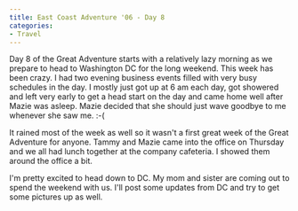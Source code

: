 ```yaml
---
title: East Coast Adventure '06 - Day 8
categories:
- Travel
---
```


Day 8 of the Great Adventure starts with a relatively lazy morning as we prepare to head to Washington DC for the long weekend. This week has been crazy. I had two evening business events filled with very busy schedules in the day. I mostly just got up at 6 am each day, got showered and left very early to get a head start on the day and came home well after Mazie was asleep. Mazie decided that she should just wave goodbye to me whenever she saw me. :-(

It rained most of the week as well so it wasn't a first great week of the Great Adventure for anyone. Tammy and Mazie came into the office on Thursday and we all had lunch together at the company cafeteria. I showed them around the office a bit.

I'm pretty excited to head down to DC. My mom and sister are coming out to spend the weekend with us. I'll post some updates from DC and try to get some pictures up as well.
